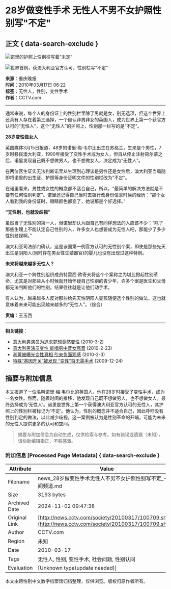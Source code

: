 # 28岁做变性手术 无性人不男不女护照性别写"不定"

## 正文 { data-search-exclude }


![诺里的护照上性别栏写着“未定”](http://news.cctv.com/20100317/images/1268778174104_U48P4T8D2173275F107DT20100317054218.jpg)

![世界首例，获澳大利亚官方认可，性别栏写“不定”](http://news.cctv.com/20100317/images/1268778174112_U48P4T8D2173275F116DT20100317054218.jpg)

**来源**：重庆晚报  
**时间**：2010年03月17日 06:22  
**标签**：无性人，性别，变性手术  
**作者**：CCTV.com  

---

通常来说，每个人的身份证上的性别栏里除了男就是女，别无选项，但这个世界上还真有人存在着第三选择，一个自认非男非女的英国人，成为世界上第一个获官方认可的“无性人”，这个“无性人”的护照上，性别那一栏写的是“不定”。

**28岁变性做女人**

英国媒体3月15日报道，48岁的诺里·梅·韦尔比出生在苏格兰，生来是个男性，7岁时移民澳大利亚，1990年接受了变性手术成为女人，但自从停止注射荷尔蒙之后，诺里发现自己既不想做男人，也不想做女人，决定成为“无性人”。

在两位医生证实无法判断诺里从生理到心理该是男性还是女性后，澳大利亚当局随即将诺里的出生证、护照等身份证明文件的性别栏改为“不定”。

在诺里看来，男性或女性的概念都不适合自己，所以，“最简单的解决方法就是不要有任何性别判定”。诺里还记得自己当时去银行改身份信息时候的经历：“那个女人看到我的身份证时，眼睛颜色都变了，她说那是个好选择。”

**“无性别，也就没歧视”**

虽然当了无性别的第一人，但诺里却认为跟自己有同样想法的人应该不少：“除了那些生理上不能认定自己性别的人，许多女人也想要成为无性人吧，那能少了多少性别歧视啊。”

澳大利亚司法部门确认，这是该国第一例官方认可的无性别个案，即使是那些先天出生是阴阳人(同时存在男女性生殖器官)的婴儿也没有出现过这种特例。

**未来将越来越多无性人？**

澳大利亚一个跨性别组织成员特雷西·欧奇夫将这个个案称之为堪比掀起性别革命，尤其是对那些从小时候就开始怀疑自己性别的青少年，许多个案是医生和父母都无法判断他们的性别，结果往往就是让他们动手术。

有人认为，越来越多人反对那些给先天性阴阳人婴孩随便选个性别的做法，这也就意味着未来可能出现越来越多的“无性人”。（综合）

**责编**：王玉西

---

**相关链接**：

- [意大利男演员为追求梦想竟然变性](http://space.tv.cctv.com/video/VIDE1267527410165512) (2010-3-2)
- [意大利男演员变性 能唱男中音女高音](http://space.tv.cctv.com/video/VIDE1266884004166883) (2010-2-23)
- [利菁被曝光变性真相 引来负面观感](http://space.tv.cctv.com/video/VIDE1265195577978164) (2010-2-3)
- [特殊“基因开关”被发现 “变性”将无需手术](http://news.cctv.com/society/20091224/103083.shtml) (2009-12-24)

## 摘要与附加信息

<!-- tcd_abstract -->
本文报道了一位名叫诺里·梅·韦尔比的英国人，他在28岁时接受了变性手术，成为一名女性。然而，随着时间的推移，他发现自己既不想做男人，也不想做女人，最终选择成为‘无性人’。诺里是世界上第一个获得澳大利亚官方认可的无性人，其护照上的性别栏被标记为‘不定’。他认为，性别的概念并不适合自己，因此呼吁没有性别判定的做法，以此减少歧视。这一案例被认为是性别革命的开端，可能为未来的无性人提供更多的认可和空间。
<!-- tcd_abstract_end -->

> 摘要与附加信息为自动生成，仅供检索与参考。如有错误或遗漏（未知），请协助编辑指正，不胜感激。

### 附加信息 [Processed Page Metadata] { data-search-exclude }

| Attribute       | Value                                  |
|-----------------|----------------------------------------|
| Filename        | news_28岁做变性手术无性人不男不女护照性别写不定_-_新闻频道.md                             |
| Size            | 3193 bytes                           |
| Archived Date   | 2024-11-02 09:47:38                             |
| Original Link   | [http://news.cctv.com/society/20100317/100709.shtml](http://news.cctv.com/society/20100317/100709.shtml)                       |
| Author          | CCTV.com                               |
| Region          | 未知                               |
| Date            | 2010-03-17                                 |
| Tags            | 无性人, 性别, 变性手术, 社会问题, 性别认同                                 |
| Evaluation            | [Unknown type(update needed)]                                 |
<!-- tcd_table_end -->

本文由跨性别中文数字档案馆归档整理，仅供浏览。版权归原作者所有。
